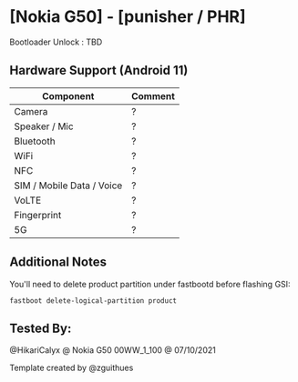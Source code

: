 # [Nokia G50] - [punisher / PHR]

Bootloader Unlock : TBD

## Hardware Support (Android 11)

| Component                 |      Comment                                              |
|---------------------------|-----------------------------------------------------------|
| Camera                    | ?                                                         |
| Speaker / Mic             | ?                                                         |
| Bluetooth                 | ?                                                         |
| WiFi                      | ?                                                         |
| NFC                       | ?                                                         |
| SIM / Mobile Data / Voice | ?                                                         |
| VoLTE                     | ?                                                         |
| Fingerprint               | ?                                                         |
| 5G                        | ?                                                         |


## Additional Notes

You'll need to delete product partition under fastbootd before flashing GSI:
```
fastboot delete-logical-partition product
```

## Tested By:

@HikariCalyx @ Nokia G50 00WW_1_100 @ 07/10/2021


Template created by @zguithues